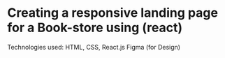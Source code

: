 # Creating a responsive landing page for a Book-store using (react)

Technologies used:
HTML, CSS, React.js
Figma (for Design)

